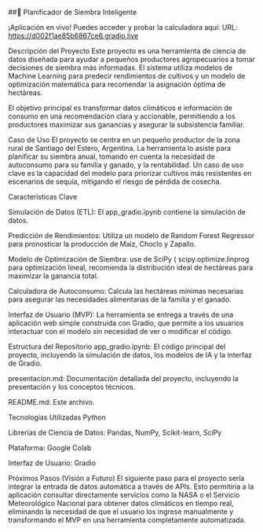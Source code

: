 ##🌾 Planificador de Siembra Inteligente

¡Aplicación en vivo! Puedes acceder y probar la calculadora aquí: URL: https://d002f1ae85b6867ce6.gradio.live

Descripción del Proyecto
Este proyecto es una herramienta de ciencia de datos diseñada para ayudar a pequeños productores agropecuarios a tomar decisiones de siembra más informadas. El sistema utiliza modelos de Machine Learning para predecir rendimientos de cultivos y un modelo de optimización matemática para recomendar la asignación óptima de hectáreas.

El objetivo principal es transformar datos climáticos e información de consumo en una recomendación clara y accionable, permitiendo a los productores maximizar sus ganancias y asegurar la subsistencia familiar.

Caso de Uso
El proyecto se centra en un pequeño productor de la zona rural de Santiago del Estero, Argentina. La herramienta lo asiste para planificar su siembra anual, tomando en cuenta la necesidad de autoconsumo para su familia y ganado, y la rentabilidad. Un caso de uso clave es la capacidad del modelo para priorizar cultivos más resistentes en escenarios de sequía, mitigando el riesgo de pérdida de cosecha.

Características Clave

Simulación de Datos (ETL): El app_gradio.ipynb contiene la simulación de datos. 

Predicción de Rendimientos: Utiliza un modelo de Random Forest Regressor para pronosticar la producción de Maíz, Choclo y Zapallo.

Modelo de Optimización de Siembra: use de SciPy ( scipy.optimize.linprog para optimización lineal, recomienda la distribución ideal de hectáreas para maximizar la ganancia total.

Calculadora de Autoconsumo: Calcula las hectáreas mínimas necesarias para asegurar las necesidades alimentarias de la familia y el ganado.

Interfaz de Usuario (MVP): La herramienta se entrega a través de una aplicación web simple construida con Gradio, que permite a los usuarios interactuar con el modelo sin necesidad de ver o modificar el código.

Estructura del Repositorio
app_gradio.ipynb: El código principal del proyecto, incluyendo la simulación de datos, los modelos de IA y la interfaz de Gradio.

presentacion.md: Documentación detallada del proyecto, incluyendo la presentación  y los conceptos técnicos.

README.md: Este archivo.

Tecnologías Utilizadas
Python

Librerías de Ciencia de Datos: Pandas, NumPy, Scikit-learn, SciPy

Plataforma: Google Colab

Interfaz de Usuario: Gradio

Próximos Pasos (Visión a Futuro)
El siguiente paso para el proyecto sería integrar la entrada de datos automática a través de APIs. Esto permitiría a la aplicación consultar directamente servicios como la NASA o el Servicio Meteorológico Nacional para obtener datos climáticos en tiempo real, eliminando la necesidad de que el usuario los ingrese manualmente y transformando el MVP en una herramienta completamente automatizada.
